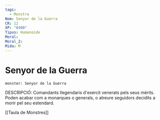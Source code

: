 ```yaml
---
tags:
  - Monstre
Nom: Senyor de la Guerra
CR: 12
XP: "8400"
Tipus: Humanoide
Moral: 
Moral_2: 
Mida: M
---
```

# Senyor de la Guerra

```statblock
monster: Senyor de la Guerra
```

DESCRIPCIÓ: 
Comandants llegendaris d'exercit venerats pels seus mèrits. Poden acabar com a monarques o generals, o atreure seguidors decidits a morir pel seu estendard.

[[Taula de Monstres]]
